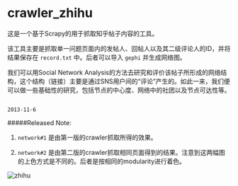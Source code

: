 crawler_zhihu
=====================

这是一个基于Scrapy的用于抓取知乎帖子内容的工具。

该工具主要是抓取单一问题页面内的发帖人、回帖人以及其二级评论人的ID，并将结果保存在 `record.txt` 中。后者可以导入 `gephi` 并生成网络图。

我们可以用Social Network Analysis的方法去研究和评价该帖子所形成的网络结构，这个结构（链接）主要是通过SNS用户间的“评论”产生的。如此一来，我们便可以做一些基础性的研究，包括节点的中心度、网络中的社团以及节点可达性等。

                                                                                        2013-11-6


#####Released Note:

 1. `network#1` 是由第一版的crawler抓取所得的效果。

 2. `network#2` 是由第二版的crawler抓取相同页面得到的结果。注意到这两幅图的上色方式是不同的。后者是按相同的modularity进行着色。

![zhihu](https://f.cloud.github.com/assets/4514568/1464359/ae45f7f4-4545-11e3-8390-dc96f1b8fe4f.png)
